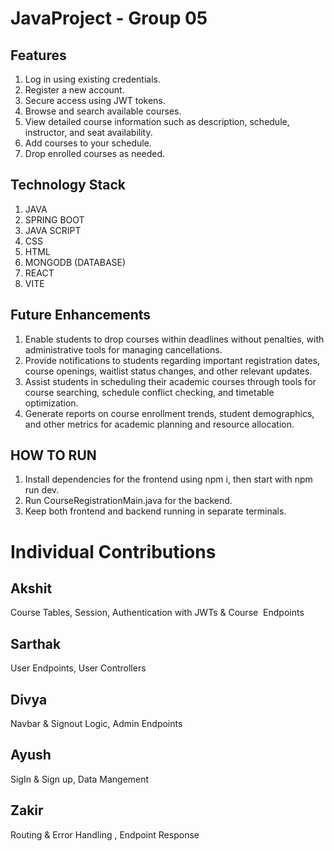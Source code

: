 # JavaProject - Group 05

## Features

1. Log in using existing credentials.
2. Register a new account.
3. Secure access using JWT tokens.
4. Browse and search available courses.
5. View detailed course information such as description, schedule, instructor, and seat availability.
6. Add courses to your schedule.
7. Drop enrolled courses as needed.

## Technology Stack

1. JAVA
2. SPRING BOOT
3. JAVA SCRIPT
4. CSS
5. HTML
6. MONGODB (DATABASE)
7. REACT
8. VITE

## Future Enhancements

1. Enable students to drop courses within deadlines without penalties, with administrative tools for managing cancellations.
2. Provide notifications to students regarding important registration dates, course openings, waitlist status changes, and other relevant updates.
3. Assist students in scheduling their academic courses through tools for course searching, schedule conflict checking, and timetable optimization.
4. Generate reports on course enrollment trends, student demographics, and other metrics for academic planning and resource allocation.

## HOW TO RUN

1. Install dependencies for the frontend using npm i, then start with npm run dev.
2. Run CourseRegistrationMain.java for the backend.
3. Keep both frontend and backend running in separate terminals.

# Individual Contributions

## Akshit

Course Tables, Session, Authentication with JWTs & Course  Endpoints

## Sarthak

User Endpoints, User Controllers

## Divya

Navbar & Signout Logic, Admin Endpoints

## Ayush

SigIn & Sign up, Data Mangement

## Zakir

Routing & Error Handling , Endpoint Response
